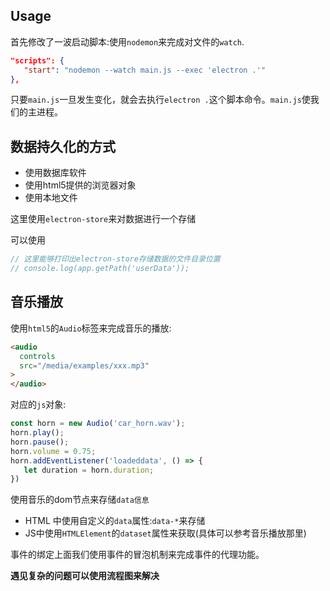 ## Usage

首先修改了一波启动脚本:使用`nodemon`来完成对文件的`watch`.

```json
"scripts": {
   "start": "nodemon --watch main.js --exec 'electron .'"
},
```
只要`main.js`一旦发生变化，就会去执行`electron .`这个脚本命令。`main.js`使我们的主进程。

## 数据持久化的方式
- 使用数据库软件
- 使用html5提供的浏览器对象
- 使用本地文件

这里使用`electron-store`来对数据进行一个存储

可以使用
```js
// 这里能够打印出electron-store存储数据的文件目录位置
// console.log(app.getPath('userData'));
```

## 音乐播放
使用`html5`的`Audio`标签来完成音乐的播放:

```html
<audio
  controls 
  src="/media/examples/xxx.mp3"
>
</audio>   
```

对应的`js`对象:
```js
const horn = new Audio('car_horn.wav');
horn.play();
horn.pause();
horn.volume = 0.75;
horn.addEventListener('loadeddata', () => {
   let duration = horn.duration;
})
```

使用音乐的dom节点来存储`data信息`

- HTML 中使用自定义的`data`属性:`data-*`来存储
- JS中使用`HTMLElement`的`dataset`属性来获取(具体可以参考音乐播放那里)

事件的绑定上面我们使用事件的冒泡机制来完成事件的代理功能。

**遇见复杂的问题可以使用流程图来解决**